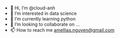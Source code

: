 - 👋 Hi, I’m @cloud-anh
- 👀 I’m interested in data science
- 🌱 I’m currently learning python
- 💞️ I’m looking to collaborate on ...
- 📫 How to reach me amellias.nguyen@gmail.com

<!---
cloud-anh/cloud-anh is a ✨ special ✨ repository because its `README.md` (this file) appears on your GitHub profile.
You can click the Preview link to take a look at your changes.
--->
